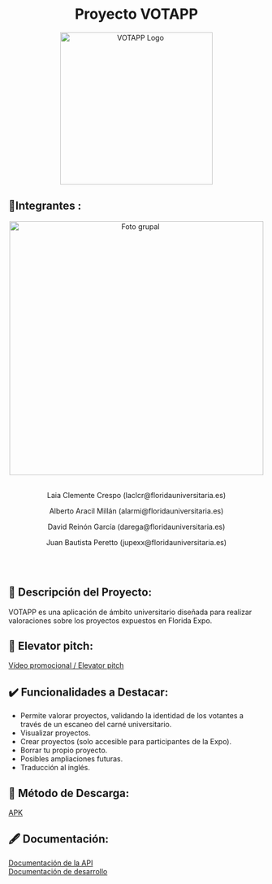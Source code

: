 <div align="center">
  <h1>Proyecto VOTAPP</h1>
  <img src="https://github.com/rsanzfloridauni/DAM2324_VotAPP/blob/main/floridaExpo/VotAPP_logo.png" width=300, height=300 alt="VOTAPP Logo"/>
</div>

## 🧍Integrantes :

<div align="center">
  <img src="https://github.com/rsanzfloridauni/DAM2324_VotAPP/blob/main/img/FullSizeRender_VSCO.jpeg" width=500 alt="Foto grupal"/>
  <br><br>
  <p>Laia Clemente Crespo (laclcr@floridauniversitaria.es)</p>
  <p>Alberto Aracil Millán (alarmi@floridauniversitaria.es)</p>
<p>David Reinón García (darega@floridauniversitaria.es)</p>
<p>Juan Bautista Peretto (jupexx@floridauniversitaria.es)</p>
  <br><br>
</div>


## 📰 Descripción del Proyecto:
VOTAPP es una aplicación de ámbito universitario diseñada para realizar valoraciones sobre los proyectos expuestos en Florida Expo.

## 🎥 Elevator pitch: 
[Vídeo promocional / Elevator pitch](https://www.youtube.com/watch?v=LFfRcPwlzYA&t=1s)

## ✔️ Funcionalidades a Destacar:
- Permite valorar proyectos, validando la identidad de los votantes a través de un escaneo del carné universitario.
- Visualizar proyectos.
- Crear proyectos (solo accesible para participantes de la Expo).
- Borrar tu propio proyecto.
- Posibles ampliaciones futuras.
- Traducción al inglés.

## 📲 Método de Descarga:
[APK](https://github.com/rsanzfloridauni/DAM2324_VotAPP/tree/main/Votapp-universal.apk)

## 🖋️ Documentación:
[Documentación de la API](https://github.com/rsanzfloridauni/DAM2324_VotAPP/tree/main/api/votAppAPI/doc)<br>
[Documentación de desarrollo](https://github.com/rsanzfloridauni/DAM2324_VotAPP/blob/main/sge/Documentación_Desarrollo_SW.pdf)

